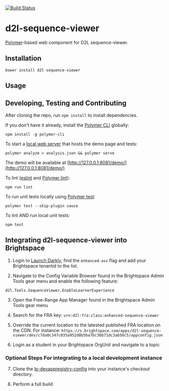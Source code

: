 [![Build Status](https://travis-ci.com/Brightspace/d2l-sequence-viewer.svg?token=s5DqGXfBESukCURszFfU&branch=master)](https://travis-ci.com/Brightspace/d2l-sequence-viewer)

# d2l-sequence-viewer

[Polymer](https://www.polymer-project.org)-based web component for D2L sequence-viewer.

## Installation

```shell
bower install d2l-sequence-viewer
```

## Usage

## Developing, Testing and Contributing

After cloning the repo, run `npm install` to install dependencies.

If you don't have it already, install the [Polymer CLI](https://www.polymer-project.org/2.0/docs/tools/polymer-cli) globally:

```shell
npm install -g polymer-cli
```

To start a [local web server](https://www.polymer-project.org/2.0/docs/tools/polymer-cli-commands#serve) that hosts the demo page and tests:

```shell
polymer analyze > analysis.json && polymer serve
```

The demo will be available at [http://127.0.0.1:8081/demo/](http://127.0.0.1:8081/demo/)


To lint ([eslint](http://eslint.org/) and [Polymer lint](https://www.polymer-project.org/2.0/docs/tools/polymer-cli-commands#lint)):

```shell
npm run lint
```

To run unit tests locally using [Polymer test](https://www.polymer-project.org/2.0/docs/tools/polymer-cli-commands#tests):

```shell
polymer test --skip-plugin sauce
```

To lint AND run local unit tests:

```shell
npm test
```

## Integrating d2l-sequence-viewer into Brightspace

1.  Login to [Launch Darkly](https://app.launchdarkly.com/default/test/features/enhanced-asv/targetting), find the `enhanced-asv` flag and add your Brightspace tenantid to the list.

2.  Navigate to the Config Variable Browser found in the Brightspace Admin Tools gear menu and enable the following feature:
```
d2l.Tools.SequenceViewer.EnableLearnerExperience
```

3.  Open the Free-Range App Manager found in the Brightspace Admin Tools gear menu

4.  Search for the FRA key: `urn:d2l:fra:class:enhanced-sequence-viewer`

5.  Override the current location to the latested published FRA location on the CDN.  For instance:
`https://s.brightspace.com/apps/d2l-sequence-viewer/dev/c7da0c347c035a952d8b5ba7bc36b71dc3ab56c5/appconfig.json`

6.  Login as a student in your Brightspace OrgUnit and navigate to a topic


### Optional Steps For integrating to a local development instance

7.  Clone the [lp-devappregistry-config](https://git.dev.d2l/projects/CORE/repos/lp-devappregistry-config/browse) into your instance's _checkout_ directory.

8.  Perform a full build
